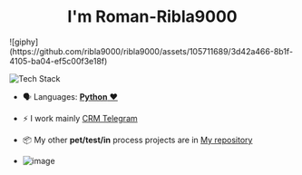 
<h1 align="center"> 
 I'm Roman-Ribla9000</h1>
![giphy](https://github.com/ribla9000/ribla9000/assets/105711689/3d42a466-8b1f-4105-ba04-ef5c00f3e18f)

<p align="left"><img src="https://skillicons.dev/icons?i=python,selenium,idea,postgres,redis,git,github,bash,docker,bots,linux&perline=16" alt="Tech Stack" /> </p>

- 🗣 Languages: [**Python** ❤️](https://python.org/)

- ⚡️ I work mainly [CRM Telegram](https://github.com/ribla9000/SomePartOf-TG-bot)

- 📦 My other **pet/test/in** process projects are in [My repository](https://github.com/ribla9000/?tab=repositories)

- ![image](https://github.com/ribla9000/ribla9000/assets/105711689/59820997-4891-48e1-9043-a4014f1e2a58)

